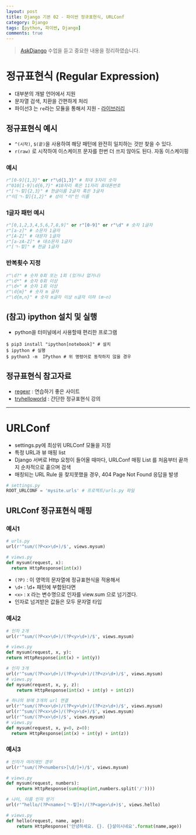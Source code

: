 ```yaml
---
layout: post
title: Django 기본 02 - 파이썬 정규표현식, URLConf
category: Django
tags: [python, 파이썬, Django]
comments: true
---
```

> [AskDjango](https://nomade.kr/vod/django) 수업을 듣고 중요한 내용을 정리하였습니다.

# 정규표현식 (Regular Expression)

- 대부분의 개발 언어에서 지원
- 문자열 검색, 치환을 간편하게 처리
- 파이선3 는 `re`라는 모듈을 통해서 지원 - [라이브러리](https://docs.python.org/3/library/re.html)  

## 정규표현식 예시
- `^(시작)`, `$(끝)`을 사용하여 해당 패턴에 완전히 일치하는 것만 찾을 수 있다.
- `r(raw)` 로 시작하여 이스케이프 문자를 한번 더 쓰지 않아도 된다. 자동 이스케이핑

### 예시

```python
r"[0-9]{1,3}" or r"\d{1,3}" # 최대 3자리 숫자
r"010[1-9]\d{6,7}" #10자리 혹은 11자리 휴대폰번호
r"[ㄱ-힣]{2,3}" # 한글이름 2글자 혹은 3글자
r"이[ㄱ-힣]{1,2}" # 성이 "이"인 이름
```

### 1글자 패턴 예시

```python
r"[0,1,2,3,4,5,6,7,8,9]" or r"[0-9]" or r"\d" # 숫자 1글자
r"[a-z]" # 소문자 1글자
r"[A-Z]" # 대문자 1글자
r"[a-zA-Z]" # 대소문자 1글자
r"[ㄱ-힣]" # 한글 1글자
```

### 반복횟수 지정

```python
r"\d?" # 숫자 0회 또는 1회 (있거나 없거나)
r"\d*" # 숫자 0회 이상
r"\d+" # 숫자 1회 이상
r"\d{m}" # 숫자 m 글자
r"\d{m,n}" # 숫자 m글자 이상 n글자 이하 (m~n)
```

## (참고) ipython 설치 및 실행
- python을 터미널에서 사용할때 편리한 프로그램

```shell
$ pip3 install "ipython[notebook]" # 설치
$ ipython # 실행
$ python3 -m  IPython # 위 명령어로 동작하지 않을 경우
```

## 정규표현식 참고자료
- [regexr](http://regexr.com/) : 연습하기 좋은 사이트
- [tryhelloworld](http://tryhelloworld.co.kr/courses/%EC%A0%95%EA%B7%9C%ED%91%9C%ED%98%84%EC%8B%9D) : 간단한 정규표현식 강의


----

# URLConf
- settings.py에 최상위 URLConf 모듈을 지정
- 특정 URL과 뷰 매핑 list
- Django 서버로 Http 요청이 들어올 때마다, URLConf 매핑 List 를 처음부터 끝까지 순차적으로 훝으며 검색
- 매칭되는 URL Rule 을 찾지못했을 경우, 404 Page Not Found 응답을 발생

```python
# settings.py
ROOT_URLCONF = 'mysite.urls' # 프로젝트/urls.py 파일
```

## URLConf 정규표현식 매핑

### 예시1

```python
# urls.py
url(r'^sum/(?P<x>\d+)/$', views.mysum)

# views.py
def mysum(request, x):
  return HttpResponse(int(x))
```

- `(?P)` : 이 영역의 문자열에 정규표현식을 적용해서
- `\d+` : \d+ 패턴에 부합된다면
- `<x>` : x 라는 변수명으로 인자를 view.sum 으로 넘기겠다.
- 인자로 넘겨받은 값들은 모두 문자열 타입


### 예시2

```python
# 인자 2개
url(r'^sum/(?P<x>\d+)/(?P<y>\d+)/$', views.mysum)

# views.py
def mysum(request, x, y):
return HttpResponse(int(x) + int(y))

# 인자 3개
url(r'^sum/(?P<x>\d+)/(?P<y>\d+)/(?P<z>\d+)/$', views.mysum)
# views.py
def mysum(request, x, y, z):
    return HttpResponse(int(x) + int(y) + int(z))

# 하나의 뷰에 3개의 url 연결
url(r'^sum/(?P<x>\d+)/(?P<y>\d+)/(?P<z>\d+)/$', views.mysum)
url(r'^sum/(?P<x>\d+)/(?P<y>\d+)/$', views.mysum)
url(r'^sum/(?P<x>\d+)/$', views.mysum)
# views.py
def mysum(request, x, y=0, z=0):
  return HttpResponse(int(x) + int(y) + int(z))
```

### 예시3

```python
# 인자가 여러개인 경우
url(r'^sum/(?P<numbers>[\d/]+)/$', views.mysum)

# views.py
def mysum(request, numbers):
    return HttpResponse(sum(map(int,numbers.split('/'))))

# 나이, 이름 인자 받기
url(r'^hello/(?P<name>[ㄱ-힣]+)/(?P<age>\d+)$', views.hello)

# views.py
def hello(request, name, age):
    return HttpResponse('안녕하세요. {}. {}살이시네요'.format(name,age))
```
